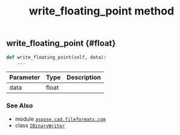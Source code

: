 ﻿---
title: write_floating_point method
second_title: Aspose.CAD for Python via .NET API References
description: 
type: docs
weight: 120
url: /python-net/aspose.cad.fileformats.cgm/ibinarywriter/write_floating_point/
is_root: false
---

## write_floating_point {#float}





```python
def write_floating_point(self, data):
    ...
```


| Parameter | Type | Description |
| :- | :- | :- |
| data | float |  |



### See Also
* module [`aspose.cad.fileformats.cgm`](../../)
* class [`IBinaryWriter`](/cad/python-net/aspose.cad.fileformats.cgm/ibinarywriter)
